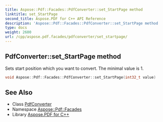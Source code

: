 ```yaml
---
title: Aspose::Pdf::Facades::PdfConverter::set_StartPage method
linktitle: set_StartPage
second_title: Aspose.PDF for C++ API Reference
description: 'Aspose::Pdf::Facades::PdfConverter::set_StartPage method. Sets start position which you want to convert. The minimal value is 1 in C++.'
type: docs
weight: 2600
url: /cpp/aspose.pdf.facades/pdfconverter/set_startpage/
---
```

## PdfConverter::set_StartPage method


Sets start position which you want to convert. The minimal value is 1.

```cpp
void Aspose::Pdf::Facades::PdfConverter::set_StartPage(int32_t value)
```

## See Also

* Class [PdfConverter](../)
* Namespace [Aspose::Pdf::Facades](../../)
* Library [Aspose.PDF for C++](../../../)
